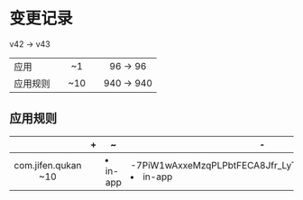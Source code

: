 # 变更记录

v42 -> v43

||||||
|-|:-:|:-:|:-:|:-:|
|应用||~1||96 -> 96|
|应用规则||~10||940 -> 940|

## 应用规则

||+|~|-|
|:-:|-|-|-|
|com.jifen.qukan<br>~10||<li>in-app|-7PiW1wAxxeMzqPLPbtFECA8Jfr_LyTzW4uwQEwk_lU=.png,<li>in-app|-PN1qo1IwW80Qq8mVR-ZEBShG_FmpDxaBLUtgPYeYIU=.png,<li>in-app|47DEQpj8HBSa-_TImW-5JCeuQeRkm5NMpJWZG3hSuFU=.png,<li>in-app|4jKBfaWFI7cVrYMINSG_qPtKdsqr3PJgRYOP3-Gdlso=.png,<li>in-app|9_CwgFbGnHUJskMSsqb8l5PNyCEWFYbfE8DqGOyvXHg=.png,<li>in-app|DgCRc1ceQUfRc3bePRKtpth54GRHBBRnoYzstk2Y5h0=.png,<li>in-app|e_46OS3169oGuiGRDm2Bfm2-86s7G6h0J1BuIS_qjdk=.png,<li>in-app|nPH98bjo-pWJqhKLFV-EdJf0zjeGECf5EXGzIxubB_4=.png,<li>in-app|nsLSusOF7EbvFtjPPVMumn0FKESpFfoFxvOcA0CWjtM=.png,<li>in-app|_31iIXYDX05ZwluKD7eJ0ekp25i1aRsbFSEh2RwHvtI=.png||
